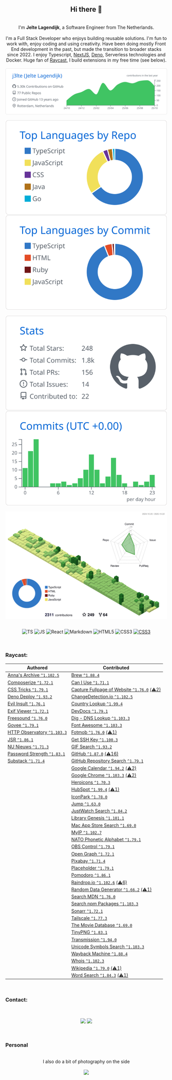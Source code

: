 <div align="center">
    <h2>Hi there 👋</h2><br>
    I'm <b>Jelte Lagendijk</b>, a Software Engineer from The Netherlands.<br><br>
    I'm a Full Stack Developer who enjoys building reusable solutions. I'm fun to work with, enjoy coding and using creativity.
Have been doing mostly Front End development in the past, but made the transition to broader stacks since 2022. I enjoy Typescript, <a href="https://nextjs.org/" target="_blank">NextJS</a>, <a href="https://deno.com/" target="_blank">Deno</a>, Serverless technologies and Docker. Huge fan of <a href="https://raycast.com/j3lte" target="_blank">Raycast</a>, I build extensions in my free time (see below).<br /><br />
</div>

<div align="center">
  <picture>
    <source media="(prefers-color-scheme: dark)" srcset="./profile-summary-card-output/github_dark/0-profile-details.svg">
    <source media="(prefers-color-scheme: light)" srcset="./profile-summary-card-output/github/0-profile-details.svg">
    <img align="center" alt="Profile details" src="./profile-summary-card-output/github/0-profile-details.svg">
  </picture>
</div>
<br />
<div align="center">
  <picture>
    <source media="(prefers-color-scheme: dark)" srcset="./profile-summary-card-output/github_dark/1-repos-per-language.svg">
    <source media="(prefers-color-scheme: light)" srcset="./profile-summary-card-output/github/1-repos-per-language.svg">
    <img align="center" alt="Repos per language" src="./profile-summary-card-output/github/1-repos-per-language.svg">
  </picture>
  <picture>
    <source media="(prefers-color-scheme: dark)" srcset="./profile-summary-card-output/github_dark/2-most-commit-language.svg">
    <source media="(prefers-color-scheme: light)" srcset="./profile-summary-card-output/github/2-most-commit-language.svg">
    <img align="center" alt="Most commit language" src="./profile-summary-card-output/github/2-most-commit-language.svg">
  </picture>
</div>
<br />
<div align="center">
  <picture>
    <source media="(prefers-color-scheme: dark)" srcset="./profile-summary-card-output/github_dark/3-stats.svg">
    <source media="(prefers-color-scheme: light)" srcset="./profile-summary-card-output/github/3-stats.svg">
    <img align="center" alt="Stats" src="./profile-summary-card-output/github/3-stats.svg">
  </picture>
  <picture>
    <source media="(prefers-color-scheme: dark)" srcset="./profile-summary-card-output/github_dark/4-productive-time.svg">
    <source media="(prefers-color-scheme: light)" srcset="./profile-summary-card-output/github/4-productive-time.svg">
    <img align="center" alt="Productive time" src="./profile-summary-card-output/github/4-productive-time.svg">
  </picture>
</div>
<br />
<div align="center">
  <picture>
    <source media="(prefers-color-scheme: dark)" srcset="./profile-3d-contrib/profile-night-green.svg">
    <source media="(prefers-color-scheme: light)" srcset="./profile-3d-contrib/profile-green-animate.svg">
    <img align="center" alt="Profile details" src="./profile-3d-contrib/profile-green-animate.svg">
  </picture>
</div>

<br />
<p align="center">
  <img align="center" alt="TS" src="https://img.shields.io/badge/typescript-%23007ACC.svg?style=for-the-badge&logo=typescript&logoColor=white">
  <img align="center" alt="JS" src="https://img.shields.io/badge/javascript-%23323330.svg?style=for-the-badge&logo=javascript&logoColor=%23F7DF1E">
  <img align="center" alt="React" src="https://img.shields.io/badge/react-%23282c34.svg?style=for-the-badge&logo=react&logoColor=61dafb">
  <img align="center" alt="Markdown" src="https://img.shields.io/badge/markdown-%23000000.svg?style=for-the-badge&logo=markdown&logoColor=white">
  <img align="center" alt="HTML5" src="https://img.shields.io/badge/html5-%23E34F26.svg?style=for-the-badge&logo=html5&logoColor=white">
  <img align="center" alt="CSS3" src="https://img.shields.io/badge/css3-%231572B6.svg?style=for-the-badge&logo=css3&logoColor=white">
  <a href="https://raycast.com/j3lte" target="_blank"><img align="center" alt="CSS3" src="https://img.shields.io/badge/raycast-%23000000.svg?style=for-the-badge&logo=raycast&logoColor=red"></a>
</p>

<br />
<h3>Raycast:</h3>

<!-- START RAYCAST -->

| Authored | Contributed |
| --- | --- |
| [Anna's Archive `^1.102.5`](https://raycast.com/j3lte/anna-s-archive) | [Brew `^1.88.4`](https://raycast.com/nhojb/brew) |
| [Composerize `^1.72.1`](https://raycast.com/j3lte/composerize) | [Can I Use `^1.71.1`](https://raycast.com/thomaslombart/can-i-use) |
| [CSS Tricks `^1.79.1`](https://raycast.com/j3lte/css-tricks) | [Capture Fullpage of Website `^1.76.0`](https://raycast.com/Coun1er/capture-fullpage-of-website) [(⚠️2)](https://github.com/raycast/extensions/issues?q=is%3Aissue%20label%3A%22extension%3A%20capture-fullpage-of-website%22%20state%3Aopen) |
| [Deno Deploy `^1.93.2`](https://raycast.com/j3lte/deno-deploy) | [ChangeDetection.io `^1.102.5`](https://raycast.com/xmok/changedetection-io) |
| [Evil Insult `^1.76.1`](https://raycast.com/j3lte/evil-insult) | [Country Lookup `^1.99.4`](https://raycast.com/pernielsentikaer/country-lookup) |
| [Exif Viewer `^1.72.1`](https://raycast.com/j3lte/exif) | [DevDocs `^1.79.1`](https://raycast.com/djpowers/devdocs) |
| [Freesound `^1.76.0`](https://raycast.com/j3lte/freesound) | [Dig - DNS Lookup `^1.103.3`](https://raycast.com/danielbahl/dig) |
| [Govee `^1.79.1`](https://raycast.com/j3lte/govee) | [Font Awesome `^1.103.3`](https://raycast.com/dutzi/font-awesome) |
| [HTTP Observatory `^1.103.3`](https://raycast.com/j3lte/http-observatory) | [Fotmob `^1.76.0`](https://raycast.com/iamlas/fotmob) [(⚠️1)](https://github.com/raycast/extensions/issues?q=is%3Aissue%20label%3A%22extension%3A%20fotmob%22%20state%3Aopen) |
| [JSR `^1.86.1`](https://raycast.com/j3lte/jsr) | [Get SSH Key `^1.100.3`](https://raycast.com/Theon/get-ssh-key) |
| [NU Nieuws `^1.71.3`](https://raycast.com/j3lte/nu-nieuws) | [GIF Search `^1.93.2`](https://raycast.com/josephschmitt/gif-search) |
| [Password Strength `^1.83.1`](https://raycast.com/j3lte/password-strength) | [GitHub `^1.87.0`](https://raycast.com/thomaslombart/github) [(⚠️16)](https://github.com/raycast/extensions/issues?q=is%3Aissue%20label%3A%22extension%3A%20github%22%20state%3Aopen) |
| [Substack `^1.71.4`](https://raycast.com/j3lte/substack) | [GitHub Repository Search `^1.79.1`](https://raycast.com/thomas/github-repository-search) |
|   | [Google Calendar `^1.94.2`](https://raycast.com/thomas/google-calendar) [(⚠️2)](https://github.com/raycast/extensions/issues?q=is%3Aissue%20label%3A%22extension%3A%20google-calendar%22%20state%3Aopen) |
|   | [Google Chrome `^1.103.3`](https://raycast.com/Codely/google-chrome) [(⚠️2)](https://github.com/raycast/extensions/issues?q=is%3Aissue%20label%3A%22extension%3A%20google-chrome%22%20state%3Aopen) |
|   | [Heroicons `^1.70.3`](https://raycast.com/johndoe123789/heroicons) |
|   | [HubSpot `^1.99.4`](https://raycast.com/harisvsulaiman/hubspot) [(⚠️1)](https://github.com/raycast/extensions/issues?q=is%3Aissue%20label%3A%22extension%3A%20hubspot%22%20state%3Aopen) |
|   | [IconPark `^1.78.0`](https://raycast.com/koinzhang/iconpark) |
|   | [Jump `^1.63.0`](https://raycast.com/HelloImSteven/jump) |
|   | [JustWatch Search `^1.84.2`](https://raycast.com/rishabswift/search-justwatch) |
|   | [Library Genesis `^1.101.1`](https://raycast.com/yz3440/library-genesis) |
|   | [Mac App Store Search `^1.69.0`](https://raycast.com/say4n/mac-app-store-search) |
|   | [MyIP `^1.102.7`](https://raycast.com/Kang/myip) |
|   | [NATO Phonetic Alphabet `^1.79.1`](https://raycast.com/jns/nato-phonetic-alphabet) |
|   | [OBS Control `^1.79.1`](https://raycast.com/Yukai/obs-control) |
|   | [Open Graph `^1.72.1`](https://raycast.com/1weiho/open-graph) |
|   | [Pixabay `^1.71.4`](https://raycast.com/tonka3000/pixabay) |
|   | [Placeholder `^1.79.1`](https://raycast.com/koinzhang/placeholder) |
|   | [Pomodoro `^1.86.1`](https://raycast.com/asubbotin/pomodoro) |
|   | [Raindrop.io `^1.102.6`](https://raycast.com/lardissone/raindrop-io) [(⚠️6)](https://github.com/raycast/extensions/issues?q=is%3Aissue%20label%3A%22extension%3A%20raindrop-io%22%20state%3Aopen) |
|   | [Random Data Generator `^1.66.2`](https://raycast.com/loris/random) [(⚠️1)](https://github.com/raycast/extensions/issues?q=is%3Aissue%20label%3A%22extension%3A%20random%22%20state%3Aopen) |
|   | [Search MDN `^1.76.0`](https://raycast.com/krzysztofzuraw/search-mdn) |
|   | [Search npm Packages `^1.103.3`](https://raycast.com/mrmartineau/search-npm) |
|   | [Sonarr `^1.72.1`](https://raycast.com/Aayush9029/sonarr) |
|   | [Tailscale `^1.77.3`](https://raycast.com/samlinville/tailscale) |
|   | [The Movie Database `^1.69.0`](https://raycast.com/Aayush9029/tmdb) |
|   | [TinyPNG `^1.83.1`](https://raycast.com/kawamataryo/tinypng) |
|   | [Transmission `^1.94.0`](https://raycast.com/FezVrasta/transmission) |
|   | [Unicode Symbols Search `^1.103.3`](https://raycast.com/mmazzarolo/unicode-symbols) |
|   | [Wayback Machine `^1.88.4`](https://raycast.com/pernielsentikaer/wayback-machine) |
|   | [Whois `^1.102.3`](https://raycast.com/zavbala/whois) |
|   | [Wikipedia `^1.79.0`](https://raycast.com/vimtor/wikipedia) [(⚠️1)](https://github.com/raycast/extensions/issues?q=is%3Aissue%20label%3A%22extension%3A%20wikipedia%22%20state%3Aopen) |
|   | [Word Search `^1.84.3`](https://raycast.com/rishabswift/word-search) [(⚠️1)](https://github.com/raycast/extensions/issues?q=is%3Aissue%20label%3A%22extension%3A%20word-search%22%20state%3Aopen) |

<!-- END RAYCAST -->

<br />
<h3>Contact:</h3>

<br />

<p align="center">
  <a href="https://www.linkedin.com/in/jeltelagendijk" target="_blank"><img src="https://img.shields.io/badge/-LinkedIn-%230077B5?style=for-the-badge&logo=linkedin&logoColor=white" target="_blank"></a>
  <a href="https://github.com/j3lte" target="_blank"><img src="https://img.shields.io/github/followers/J3lte?style=for-the-badge&logo=github&logoColor=white" target="_blank"></a>
</p>

<br />

<h3>Personal</h3>
<br />
<div align="center">
  I also do a bit of photography on the side<br /><br />
  <a href="https://instagram.com/j3lte" target="_blank"><img src="https://img.shields.io/badge/-Instagram-%23E4405F?style=for-the-badge&logo=instagram&logoColor=white" target="_blank"></a></div>
